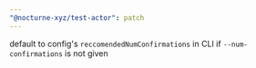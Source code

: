 ```yaml
---
"@nocturne-xyz/test-actor": patch
---
```


default to config's `reccomendedNumConfirmations` in CLI if `--num-confirmations` is not given
